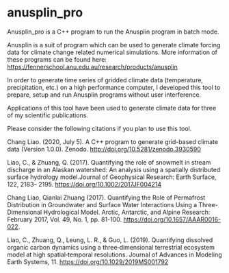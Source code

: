 # anusplin_pro


Anusplin_pro is a C++ program to run the Anusplin program in batch mode.

Anusplin is a suit of program which can be used to generate climate forcing data for climate change related numerical simulations.
More information of these programs can be found here: https://fennerschool.anu.edu.au/research/products/anusplin

In order to generate time series of gridded climate data (temperature, precipitation, etc.) on a high performance computer, I developed this tool to prepare, setup and run Anusplin programs without user interference.

Applications of this tool have been used to generate climate data for three of my scientific publications.

Please consider the following citations if you plan to use this tool.

Chang Liao. (2020, July 5). A C++ program to generate grid-based climate data (Version 1.0.0). Zenodo. http://doi.org/10.5281/zenodo.3930590

Liao, C., & Zhuang, Q. (2017). Quantifying the role of snowmelt in stream discharge in an Alaskan watershed: An analysis using a spatially distributed surface hydrology model.Journal of Geophysical Research: Earth Surface, 122, 2183– 2195. https://doi.org/10.1002/2017JF004214

Chang Liao, Qianlai Zhuang (2017). Quantifying the Role of Permafrost Distribution in Groundwater and Surface Water Interactions Using a Three-Dimensional Hydrological Model. Arctic, Antarctic, and Alpine Research: February 2017, Vol. 49, No. 1, pp. 81-100. https://doi.org/10.1657/AAAR0016-022.

Liao, C., Zhuang, Q., Leung, L. R., & Guo, L. (2019). Quantifying dissolved organic carbon dynamics using a three‐dimensional terrestrial ecosystem model at high spatial‐temporal resolutions. Journal of Advances in Modeling Earth Systems, 11. https://doi.org/10.1029/2019MS001792


